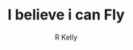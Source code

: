 ---
layout: post
title: I believe i can Fly
author: R Kelly
language: "Français"
image:
  artist: r-kelly.png
---